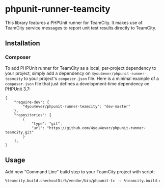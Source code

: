 phpunit-runner-teamcity
======================================

This library features a PHPUnit runner for TeamCity. It makes use of TeamCity service messages to report unit test results directly to TeamCity.

## Installation

### Composer

To add PHPUnit runner for TeamCity as a local, per-project dependency to your project, simply add a dependency on `4you4ever/phpunit-runner-teamcity` to your project's `composer.json` file. Here is a minimal example of a `composer.json` file that just defines a development-time dependency on PHPUnit 3.7:

    {
        "require-dev": {
            "4you4ever/phpunit-runner-teamcity": "dev-master"
        },
        "repositories": [
            {
                "type": "git",
                "url": "https://github.com/4you4ever/phpunit-runner-teamcity.git"
            }
        ],
    }

## Usage

Add new "Command Line" build step to your TeamCity project with script:

```bash
%teamcity.build.checkoutDir%/vendor/bin/phpunit-tc -c %teamcity.build.checkoutDir%/path/to/config.xml %teamcity.build.checkoutDir%/path/to/tests/dir/
```
